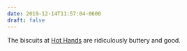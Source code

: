 ```yaml
---
date: 2019-12-14T11:57:04-0600
draft: false
---
```


The biscuits at [Hot Hands](https://www.hothandspie.com/) are ridiculously buttery and good.

